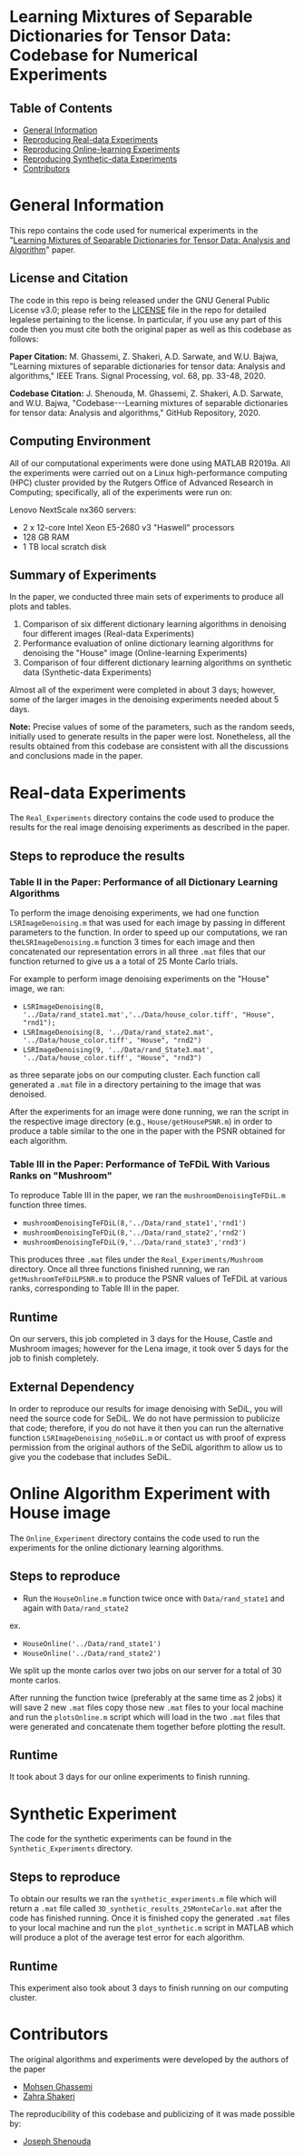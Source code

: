 # Learning Mixtures of Separable Dictionaries for Tensor Data: Codebase for Numerical Experiments

## Table of Contents
<!-- MarkdownTOC -->
- [General Information](#introduction)
- [Reproducing Real-data Experiments](#real_experiments)
- [Reproducing Online-learning Experiments](#online_experiments)
- [Reproducing Synthetic-data Experiments](#synthetic_experiments)
- [Contributors](#contributors)
<!-- /MarkdownTOC -->

<a name="introduction"></a>
# General Information
This repo contains the code used for numerical experiments in the "[Learning Mixtures of Separable Dictionaries for Tensor Data: Analysis and Algorithm](https://ieeexplore.ieee.org/document/8892653)" paper.

## License and Citation
The code in this repo is being released under the GNU General Public License v3.0; please refer to the [LICENSE](./LICENSE) file in the repo for detailed legalese pertaining to the license. In particular, if you use any part of this code then you must cite both the original paper as well as this codebase as follows:

**Paper Citation:** M. Ghassemi, Z. Shakeri, A.D. Sarwate, and W.U. Bajwa, "Learning mixtures of separable dictionaries for tensor data: Analysis and algorithms," IEEE Trans. Signal Processing, vol. 68, pp. 33-48, 2020.

**Codebase Citation:** J. Shenouda, M. Ghassemi, Z. Shakeri, A.D. Sarwate, and W.U. Bajwa, "Codebase---Learning mixtures of separable dictionaries for tensor data: Analysis and algorithms," GitHub Repository, 2020.

## Computing Environment
All of our computational experiments were done using MATLAB R2019a. All the experiments were carried out on a Linux high-performance computing (HPC) cluster provided by the Rutgers Office of Advanced Research in Computing; specifically, all of the experiments were run on: 

Lenovo NextScale nx360 servers:
- 2 x 12-core Intel Xeon E5-2680 v3 "Haswell" processors
- 128 GB RAM
- 1 TB local scratch disk

## Summary of Experiments
In the paper, we conducted three main sets of experiments to produce all plots and tables.

1. Comparison of six different dictionary learning algorithms in denoising four different images (Real-data Experiments)
2. Performance evaluation of online dictionary learning algorithms for denoising the "House" image (Online-learning Experiments)
3. Comparison of four different dictionary learning algorithms on synthetic data (Synthetic-data Experiments)

Almost all of the experiment were completed in about 3 days; however, some of the larger images in the denoising experiments needed about 5 days.

**Note:** Precise values of some of the parameters, such as the random seeds, initially used to generate results in the paper were lost. Nonetheless, all the results obtained from this codebase are consistent with all the discussions and conclusions made in the paper.

<a name="real_experiments"></a>
# Real-data Experiments
The `Real_Experiments` directory contains the code used to produce the results for the real image denoising experiments as described in the paper. 

## Steps to reproduce the results
### Table II in the Paper: Performance of all Dictionary Learning Algorithms
To perform the image denoising experiments, we had one function `LSRImageDenoising.m` that was used for each image by passing in different parameters to the function. In order to speed up our computations, we ran the`LSRImageDenoising.m` function 3 times for each image and then concatenated our representation errors in all three `.mat` files that our function returned to give us a a total of 25 Monte Carlo trials.

For example to perform image denoising experiments on the "House" image, we ran:
- `LSRImageDenoising(8, '../Data/rand_state1.mat','../Data/house_color.tiff', "House", "rnd1");`
- `LSRImageDenoising(8, '../Data/rand_state2.mat', '../Data/house_color.tiff', "House", "rnd2")`
- `LSRImageDenoising(9, '../Data/rand_State3.mat', '../Data/house_color.tiff', "House", "rnd3")`

as three separate jobs on our computing cluster. Each function call generated a `.mat` file in a directory pertaining to the image that was denoised. 

After the experiments for an image were done running, we ran the script in the respective image directory (e.g., `House/getHousePSNR.m`) in order to produce a table similar to the one in the paper with the PSNR obtained for each algorithm.

### Table III in the Paper: Performance of TeFDiL With Various Ranks on "Mushroom"
To reproduce Table III in the paper, we ran the `mushroomDenoisingTeFDiL.m` function three times.
- `mushroomDenoisingTeFDiL(8,'../Data/rand_state1','rnd1')`
- `mushroomDenoisingTeFDiL(8,'../Data/rand_state2','rnd2')`
- `mushroomDenoisingTeFDiL(9,'../Data/rand_state3','rnd3')`

This produces three `.mat` files under the `Real_Experiments/Mushroom` directory. Once all three functions finished running, we ran `getMushroomTeFDiLPSNR.m` to produce the PSNR values of TeFDiL at various ranks, corresponding to Table III in the paper.

## Runtime
On our servers, this job completed in 3 days for the House, Castle and Mushroom images; however for the Lena image, it took over 5 days for the job to finish completely.

## External Dependency
In order to reproduce our results for image denoising with SeDiL, you will need the source code for SeDiL. We do not have permission to publicize that code; therefore, if you do not have it then you can run the alternative function `LSRImageDenoising_noSeDiL.m` or contact us with proof of express permission from the original authors of the SeDiL algorithm to allow us to give you the codebase that includes SeDiL.

<a name="online_experiments"></a>
# Online Algorithm Experiment with House image
The `Online_Experiment` directory contains the code used to run the experiments for the online dictionary learning algorithms.
## Steps to reproduce
- Run the `HouseOnline.m` function twice once with `Data/rand_state1` and again with `Data/rand_state2`

ex.
- `HouseOnline('../Data/rand_state1')`
- `HouseOnline('../Data/rand_state2')`

We split up the monte carlos over two jobs on our server for a total of 30 monte carlos.

After running the function twice (preferably at the same time as 2 jobs) it will save 2 new `.mat` files copy those new `.mat` files to your local machine and run the  `plotsOnline.m` script which will load in the two `.mat` files that were generated and concatenate them together before plotting the result. 
## Runtime
It took about 3 days for our online experiments to finish running.
<a name="synthetic_experiments"></a>
# Synthetic Experiment
The code for the synthetic experiments can be found in the `Synthetic_Experiments` directory.
## Steps to reproduce
To obtain our results we ran the `synthetic_experiments.m` file which will return a `.mat` file called `3D_synthetic_results_25MonteCarlo.mat` after the code has finished running. Once it is finished copy the generated `.mat` files to your local machine and run the `plot_synthetic.m` script in MATLAB which will produce a plot of the average test error for each algorithm.

## Runtime
This experiment also took about 3 days to finish running on our computing cluster.
<a name="contributors"></a>
# Contributors

The original algorithms and experiments were developed by the authors of the paper 
- [Mohsen Ghassemi](http://eceweb1.rutgers.edu/~mg975/)
- [Zahra Shakeri](https://sites.google.com/view/zshakeri/home?authuser=1)

The reproducibility of this codebase and publicizing of it was made possible by:
- [Joseph Shenouda](https://github.com/jshen99)
